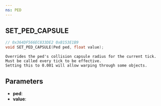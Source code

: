 ```yaml
---
ns: PED
---
```

## SET_PED_CAPSULE

```c
// 0x364DF566EC833DE2 0xB153E1B9
void SET_PED_CAPSULE(Ped ped, float value);
```

```
Overrides the ped's collision capsule radius for the current tick.  
Must be called every tick to be effective.  
Setting this to 0.001 will allow warping through some objects.  
```

## Parameters
* **ped**: 
* **value**: 

